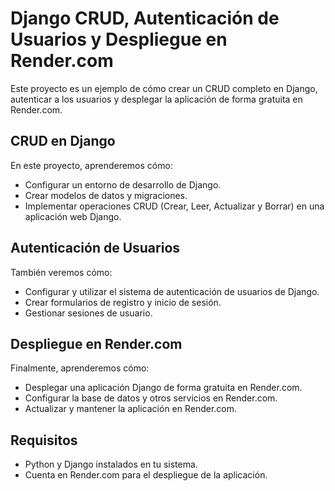 # Django CRUD, Autenticación de Usuarios y Despliegue en Render.com

Este proyecto es un ejemplo de cómo crear un CRUD completo en Django, autenticar a los usuarios y desplegar la aplicación de forma gratuita en Render.com.

## CRUD en Django

En este proyecto, aprenderemos cómo:

- Configurar un entorno de desarrollo de Django.
- Crear modelos de datos y migraciones.
- Implementar operaciones CRUD (Crear, Leer, Actualizar y Borrar) en una aplicación web Django.

## Autenticación de Usuarios

También veremos cómo:

- Configurar y utilizar el sistema de autenticación de usuarios de Django.
- Crear formularios de registro y inicio de sesión.
- Gestionar sesiones de usuario.

## Despliegue en Render.com

Finalmente, aprenderemos cómo:

- Desplegar una aplicación Django de forma gratuita en Render.com.
- Configurar la base de datos y otros servicios en Render.com.
- Actualizar y mantener la aplicación en Render.com.

## Requisitos

- Python y Django instalados en tu sistema.
- Cuenta en Render.com para el despliegue de la aplicación.
